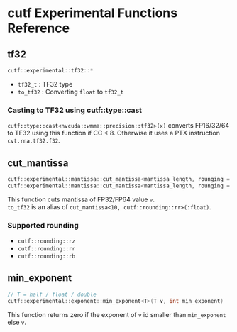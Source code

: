 # cutf Experimental Functions Reference

## tf32
```cpp
cutf::experimental::tf32::*
```

- `tf32_t` : TF32 type
- `to_tf32` : Converting `float` to `tf32_t`

### Casting to TF32 using cutf::type::cast
`cutf::type::cast<nvcuda::wmma::precision::tf32>(x)` converts FP16/32/64 to TF32 using this function if CC < 8.
Otherwise it uses a PTX instruction `cvt.rna.tf32.f32`.

## cut_mantissa
```cpp
cutf::experimental::mantissa::cut_mantissa<mantissa_length, rounging = cutf::rounding::rr>(v : float)
cutf::experimental::mantissa::cut_mantissa<mantissa_length, rounging = cutf::rounding::rr>(v : double)
```

This function cuts mantissa of FP32/FP64 value `v`.  
`to_tf32` is an alias of `cut_mantissa<10, cutf::rounding::rr>(:float)`.

### Supported rounding
- `cutf::rounding::rz`
- `cutf::rounding::rr`
- `cutf::rounding::rb`

## min_exponent
```cpp
// T = half / float / double
cutf::experimental::exponent::min_exponent<T>(T v, int min_exponent)
```

This function returns zero if the exponent of `v` id smaller than `min_exponent` else `v`.
